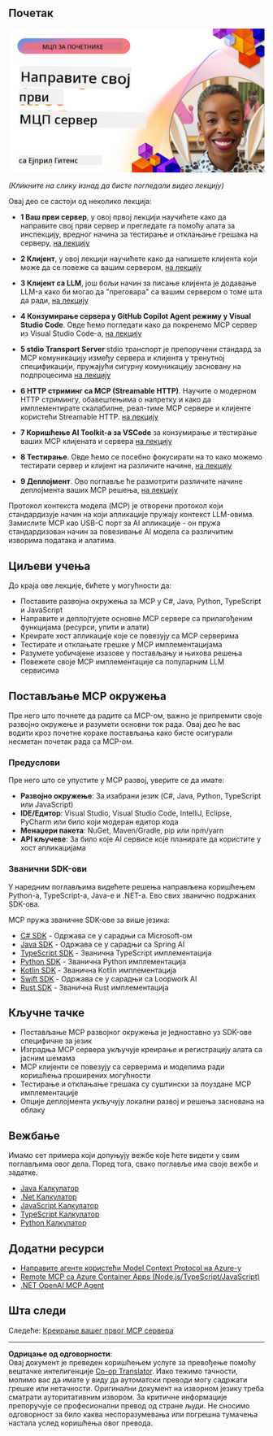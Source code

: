 <!--
CO_OP_TRANSLATOR_METADATA:
{
  "original_hash": "1197b6dbde36773e04a5ae826557fdb9",
  "translation_date": "2025-08-26T18:21:37+00:00",
  "source_file": "03-GettingStarted/README.md",
  "language_code": "sr"
}
-->
## Почетак  

[![Направите свој први MCP сервер](../../../translated_images/04.0ea920069efd979a0b2dad51e72c1df7ead9c57b3305796068a6cee1f0dd6674.sr.png)](https://youtu.be/sNDZO9N4m9Y)

_(Кликните на слику изнад да бисте погледали видео лекцију)_

Овај део се састоји од неколико лекција:

- **1 Ваш први сервер**, у овој првој лекцији научићете како да направите свој први сервер и прегледате га помоћу алата за инспекцију, вредног начина за тестирање и отклањање грешака на серверу, [на лекцију](01-first-server/README.md)

- **2 Клијент**, у овој лекцији научићете како да напишете клијента који може да се повеже са вашим сервером, [на лекцију](02-client/README.md)

- **3 Клијент са LLM**, још бољи начин за писање клијента је додавање LLM-а како би могао да "преговара" са вашим сервером о томе шта да ради, [на лекцију](03-llm-client/README.md)

- **4 Конзумирање сервера у GitHub Copilot Agent режиму у Visual Studio Code**. Овде ћемо погледати како да покренемо MCP сервер из Visual Studio Code-а, [на лекцију](04-vscode/README.md)

- **5 stdio Transport Server** stdio транспорт је препоручени стандард за MCP комуникацију између сервера и клијента у тренутној спецификацији, пружајући сигурну комуникацију засновану на подпроцесима [на лекцију](05-stdio-server/README.md)

- **6 HTTP стриминг са MCP (Streamable HTTP)**. Научите о модерном HTTP стримингу, обавештењима о напретку и како да имплементирате скалабилне, реал-тиме MCP сервере и клијенте користећи Streamable HTTP. [на лекцију](06-http-streaming/README.md)

- **7 Коришћење AI Toolkit-а за VSCode** за конзумирање и тестирање ваших MCP клијената и сервера [на лекцију](07-aitk/README.md)

- **8 Тестирање**. Овде ћемо се посебно фокусирати на то како можемо тестирати сервер и клијент на различите начине, [на лекцију](08-testing/README.md)

- **9 Деплојмент**. Ово поглавље ће размотрити различите начине деплојмента ваших MCP решења, [на лекцију](09-deployment/README.md)


Протокол контекста модела (MCP) је отворени протокол који стандардизује начин на који апликације пружају контекст LLM-овима. Замислите MCP као USB-C порт за AI апликације - он пружа стандардизован начин за повезивање AI модела са различитим изворима података и алатима.

## Циљеви учења

До краја ове лекције, бићете у могућности да:

- Поставите развојна окружења за MCP у C#, Java, Python, TypeScript и JavaScript
- Направите и деплојтујете основне MCP сервере са прилагођеним функцијама (ресурси, упити и алати)
- Креирате хост апликације које се повезују са MCP серверима
- Тестирате и отклањате грешке у MCP имплементацијама
- Разумете уобичајене изазове у постављању и њихова решења
- Повежете своје MCP имплементације са популарним LLM сервисима

## Постављање MCP окружења

Пре него што почнете да радите са MCP-ом, важно је припремити своје развојно окружење и разумети основни ток рада. Овај део ће вас водити кроз почетне кораке постављања како бисте осигурали несметан почетак рада са MCP-ом.

### Предуслови

Пре него што се упустите у MCP развој, уверите се да имате:

- **Развојно окружење**: За изабрани језик (C#, Java, Python, TypeScript или JavaScript)
- **IDE/Едитор**: Visual Studio, Visual Studio Code, IntelliJ, Eclipse, PyCharm или било који модеран едитор кода
- **Менаџери пакета**: NuGet, Maven/Gradle, pip или npm/yarn
- **API кључеве**: За било које AI сервисе које планирате да користите у хост апликацијама


### Званични SDK-ови

У наредним поглављима видећете решења направљена коришћењем Python-а, TypeScript-а, Java-е и .NET-а. Ево свих званично подржаних SDK-ова.

MCP пружа званичне SDK-ове за више језика:
- [C# SDK](https://github.com/modelcontextprotocol/csharp-sdk) - Одржава се у сарадњи са Microsoft-ом
- [Java SDK](https://github.com/modelcontextprotocol/java-sdk) - Одржава се у сарадњи са Spring AI
- [TypeScript SDK](https://github.com/modelcontextprotocol/typescript-sdk) - Званична TypeScript имплементација
- [Python SDK](https://github.com/modelcontextprotocol/python-sdk) - Званична Python имплементација
- [Kotlin SDK](https://github.com/modelcontextprotocol/kotlin-sdk) - Званична Kotlin имплементација
- [Swift SDK](https://github.com/modelcontextprotocol/swift-sdk) - Одржава се у сарадњи са Loopwork AI
- [Rust SDK](https://github.com/modelcontextprotocol/rust-sdk) - Званична Rust имплементација

## Кључне тачке

- Постављање MCP развојног окружења је једноставно уз SDK-ове специфичне за језик
- Изградња MCP сервера укључује креирање и регистрацију алата са јасним шемама
- MCP клијенти се повезују са серверима и моделима ради коришћења проширених могућности
- Тестирање и отклањање грешака су суштински за поуздане MCP имплементације
- Опције деплојмента укључују локални развој и решења заснована на облаку

## Вежбање

Имамо сет примера који допуњују вежбе које ћете видети у свим поглављима овог дела. Поред тога, свако поглавље има своје вежбе и задатке.

- [Java Калкулатор](./samples/java/calculator/README.md)
- [.Net Калкулатор](../../../03-GettingStarted/samples/csharp)
- [JavaScript Калкулатор](./samples/javascript/README.md)
- [TypeScript Калкулатор](./samples/typescript/README.md)
- [Python Калкулатор](../../../03-GettingStarted/samples/python)

## Додатни ресурси

- [Направите агенте користећи Model Context Protocol на Azure-у](https://learn.microsoft.com/azure/developer/ai/intro-agents-mcp)
- [Remote MCP са Azure Container Apps (Node.js/TypeScript/JavaScript)](https://learn.microsoft.com/samples/azure-samples/mcp-container-ts/mcp-container-ts/)
- [.NET OpenAI MCP Agent](https://learn.microsoft.com/samples/azure-samples/openai-mcp-agent-dotnet/openai-mcp-agent-dotnet/)

## Шта следи

Следеће: [Креирање вашег првог MCP сервера](01-first-server/README.md)

---

**Одрицање од одговорности**:  
Овај документ је преведен коришћењем услуге за превођење помоћу вештачке интелигенције [Co-op Translator](https://github.com/Azure/co-op-translator). Иако тежимо тачности, молимо вас да имате у виду да аутоматски преводи могу садржати грешке или нетачности. Оригинални документ на изворном језику треба сматрати ауторитативним извором. За критичне информације препоручује се професионални превод од стране људи. Не сносимо одговорност за било каква неспоразумевања или погрешна тумачења настала услед коришћења овог превода.